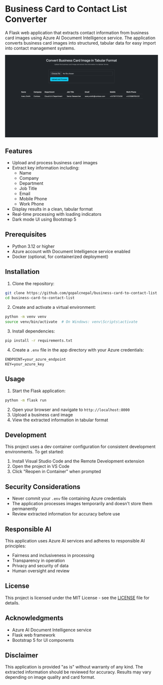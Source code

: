 # Business Card to Contact List Converter

A Flask web application that extracts contact information from business card images using Azure AI Document Intelligence service. The application converts business card images into structured, tabular data for easy import into contact management systems.

![Business Card to Contact List Converter Screenshot](screenshot.png)

## Features

- Upload and process business card images
- Extract key information including:
  - Name
  - Company
  - Department
  - Job Title
  - Email
  - Mobile Phone
  - Work Phone
- Display results in a clean, tabular format
- Real-time processing with loading indicators
- Dark mode UI using Bootstrap 5

## Prerequisites

- Python 3.12 or higher
- Azure account with Document Intelligence service enabled
- Docker (optional, for containerized deployment)

## Installation

1. Clone the repository:
```bash
git clone https://github.com/gopalcnepal/business-card-to-contact-list.git
cd business-card-to-contact-list
```

2. Create and activate a virtual environment:
```bash
python -m venv venv
source venv/bin/activate  # On Windows: venv\Scripts\activate
```

3. Install dependencies:
```bash
pip install -r requirements.txt
```

4. Create a `.env` file in the app directory with your Azure credentials:
```
ENDPOINT=your_azure_endpoint
KEY=your_azure_key
```

## Usage

1. Start the Flask application:
```bash
python -m flask run
```

2. Open your browser and navigate to `http://localhost:8000`
3. Upload a business card image
4. View the extracted information in tabular format

## Development

This project uses a dev container configuration for consistent development environments. To get started:

1. Install Visual Studio Code and the Remote Development extension
2. Open the project in VS Code
3. Click "Reopen in Container" when prompted

## Security Considerations

- Never commit your `.env` file containing Azure credentials
- The application processes images temporarily and doesn't store them permanently
- Review extracted information for accuracy before use

## Responsible AI

This application uses Azure AI services and adheres to responsible AI principles:
- Fairness and inclusiveness in processing
- Transparency in operation
- Privacy and security of data
- Human oversight and review

## License

This project is licensed under the MIT License - see the [LICENSE](LICENSE) file for details.

## Acknowledgments

- Azure AI Document Intelligence service
- Flask web framework
- Bootstrap 5 for UI components

## Disclaimer

This application is provided "as is" without warranty of any kind. The extracted information should be reviewed for accuracy. Results may vary depending on image quality and card format.